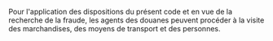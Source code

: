 Pour l'application des dispositions du présent code et
en vue de la recherche de la fraude, les agents des douanes peuvent
procéder à la visite des marchandises, des moyens de transport et des
personnes.